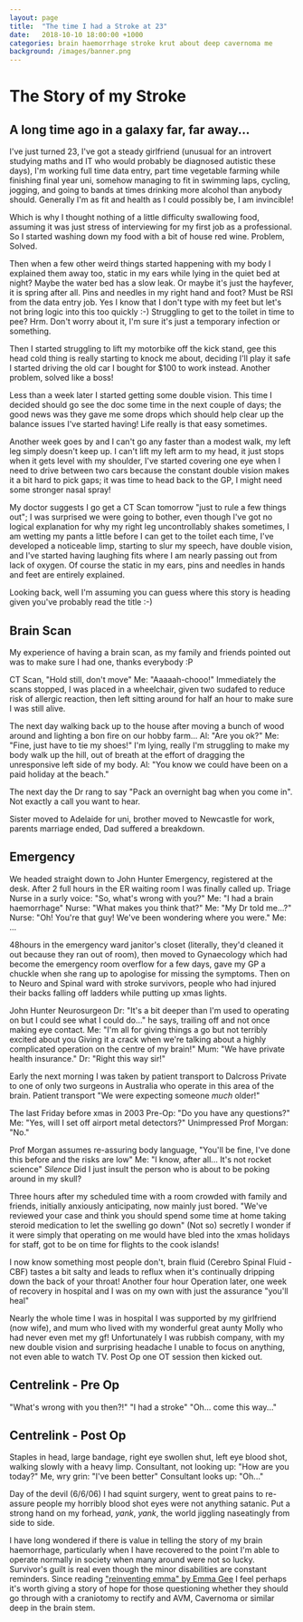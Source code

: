 ```yaml
---
layout: page
title:  "The time I had a Stroke at 23"
date:   2018-10-10 18:00:00 +1000
categories: brain haemorrhage stroke krut about deep cavernoma me
background: /images/banner.png
---
```


# The Story of my Stroke

## A long time ago in a galaxy far, far away...
I've just turned 23, I've got a steady girlfriend (unusual for an introvert studying maths and IT who would probably be diagnosed autistic these days), I'm working full time data entry, part time vegetable farming while finishing final year uni, somehow managing to fit in swimming laps, cycling, jogging, and going to bands at times drinking more alcohol than anybody should. Generally I'm as fit and health as I could possibly be, I am invincible!

Which is why I thought nothing of a little difficulty swallowing food, assuming it was just stress of interviewing for my first job as a professional. So I started washing down my food with a bit of house red wine. Problem, Solved.

Then when a few other weird things started happening with my body I explained them away too, static in my ears while lying in the quiet bed at night? Maybe the water bed has a slow leak. Or maybe it's just the hayfever, it is spring after all.
Pins and needles in my right hand and foot? Must be RSI from the data entry job. Yes I know that I don't type with my feet but let's not bring logic into this too quickly :-)
Struggling to get to the toilet in time to pee? Hrm. Don't worry about it, I'm sure it's just a temporary infection or something.

Then I started struggling to lift my motorbike off the kick stand, gee this head cold thing is really starting to knock me about, deciding I'll play it safe I started driving the old car I bought for $100 to work instead. Another problem, solved like a boss!

Less than a week later I started getting some double vision. This time I decided should go see the doc some time in the next couple of days; the good news was they gave me some drops which should help clear up the balance issues I've started having! Life really is that easy sometimes.

Another week goes by and I can't go any faster than a modest walk, my left leg simply doesn't keep up. I can't lift my left arm to my head, it just stops when it gets level with my shoulder, I've started covering one eye when I need to drive between two cars because the constant double vision makes it a bit hard to pick gaps; it was time to head back to the GP, I might need some stronger nasal spray!

My doctor suggests I go get a CT Scan tomorrow "just to rule a few things out"; I was surprised we were going to bother, even though I've got no logical explanation for why my right leg uncontrollably shakes sometimes, I am wetting my pants a little before I can get to the toilet each time, I've developed a noticeable limp, starting to slur my speech, have double vision, and I've started having laughing fits where I am nearly passing out from lack of oxygen. Of course the static in my ears, pins and needles in hands and feet are entirely explained.

Looking back, well I'm assuming you can guess where this story is heading given you've probably read the title :-)

## Brain Scan
My experience of having a brain scan, as my family and friends pointed out was to make sure I had one, thanks everybody :P

CT Scan, "Hold still, don't move"
Me: "Aaaaah-chooo!"
Immediately the scans stopped, I was placed in a wheelchair, given two sudafed to reduce risk of allergic reaction, then left sitting around for half an hour to make sure I was still alive.

The next day walking back up to the house after moving a bunch of wood around and lighting a bon fire on our hobby farm...
Al: "Are you ok?"
Me: "Fine, just have to tie my shoes!" I'm lying, really I'm struggling to make my body walk up the hill, out of breath at the effort of dragging the unresponsive left side of my body.
Al: "You know we could have been on a paid holiday at the beach."

The next day the Dr rang to say "Pack an overnight bag when you come in". Not exactly a call you want to hear.

Sister moved to Adelaide for uni, brother moved to Newcastle for work, parents marriage ended, Dad suffered a breakdown.

## Emergency
We headed straight down to John Hunter Emergency, registered at the desk.
After 2 full hours in the ER waiting room I was finally called up.
Triage Nurse in a surly voice: "So, what's wrong with you?"
Me: "I had a brain haemorrhage"
Nurse: "What makes you think that?"
Me: "My Dr told me...?"
Nurse: "Oh! You're that guy! We've been wondering where you were."
Me: ...

48hours in the emergency ward janitor's closet (literally, they'd cleaned it out because they ran out of room), then moved to Gynaecology which had become the emergency room overflow for a few days, gave my GP a chuckle when she rang up to apologise for missing the symptoms. Then on to Neuro and Spinal ward with stroke survivors, people who had injured their backs falling off ladders while putting up xmas lights.

John Hunter Neurosurgeon
Dr: "It's a bit deeper than I'm used to operating on but I could see what I could do..." he says, trailing off and not once making eye contact.
Me: "I'm all for giving things a go but not terribly excited about you Giving it a crack when we're talking about a highly complicated operation on the centre of my brain!"
Mum: "We have private health insurance."
Dr: "Right this way sir!"

Early the next morning I was taken by patient transport to Dalcross Private to one of only two surgeons in Australia who operate in this area of the brain.
Patient transport
"We were expecting someone _much_ older!"

The last Friday before xmas in 2003
Pre-Op: "Do you have any questions?"
Me: "Yes, will I set off airport metal detectors?"
Unimpressed Prof Morgan: "No."

Prof Morgan assumes re-assuring body language, "You'll be fine, I've done this before and the risks are low"
Me: "I know, after all... It's not rocket science"
_Silence_
Did I just insult the person who is about to be poking around in my skull?

Three hours after my scheduled time with a room crowded with family and friends, initially anxiously anticipating, now mainly just bored.
"We've reviewed your case and think you should spend some time at home taking steroid medication to let the swelling go down"
(Not so) secretly I wonder if it were simply that operating on me would have bled into the xmas holidays for staff, got to be on time for flights to the cook islands!

I now know something most people don't, brain fluid (Cerebro Spinal Fluid - CBF) tastes a bit salty and leads to reflux when it's continually dripping down the back of your throat!
Another four hour Operation later, one week of recovery in hospital and I was on my own with just the assurance "you'll heal"

Nearly the whole time I was in hospital I was supported by my girlfriend (now wife), and mum who lived with my wonderful great aunty Molly who had never even met my gf! Unfortunately I was rubbish company, with my new double vision and surprising headache I unable to focus on anything, not even able to watch TV.
Post Op one OT session then kicked out.

## Centrelink - Pre Op
"What's wrong with you then?!"
"I had a stroke"
"Oh... come this way..."

## Centrelink - Post Op
Staples in head, large bandage, right eye swollen shut, left eye blood shot, walking slowly with a heavy limp.
Consultant, not looking up: "How are you today?"
Me, wry grin: "I've been better"
Consultant looks up: "Oh..."

Day of the devil (6/6/06) I had squint surgery, went to great pains to re-assure people my horribly blood shot eyes were not anything satanic.
Put a strong hand on my forhead, _yank_, _yank_, the world jiggling naseatingly from side to side.

I have long wondered if there is value in telling the story of my brain haemorrhage, particularly when I have recovered to the point I'm able to operate normally in society when many around were not so lucky. Survivor's guilt is real even though the minor disabilities are constant reminders. Since reading ["reinventing emma" by Emma Gee][reinventing-emma] I feel perhaps it's worth giving a story of hope for those questioning whether they should go through with a craniotomy to rectify and AVM, Cavernoma or similar deep in the brain stem.

[reinventing-emma]: http://emma-gee.com/the-book/
[deep-cavernoma]: http://www.avmsurgeon.com/deepcavernomas.html
